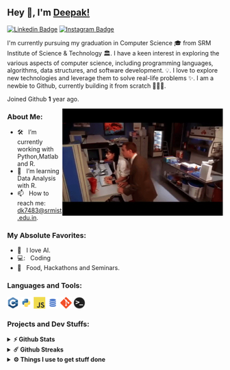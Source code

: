 ## Hey 👋, I'm [Deepak!](https://github.com/Deepak=0801/)

[![Linkedin Badge](https://img.shields.io/badge/-LinkedIn-0e76a8?style=flat-square&logo=Linkedin&logoColor=white)](https://www.linkedin.com/in/deepak-kumar-s-4ba4b0204/)
[![Instagram Badge](https://img.shields.io/badge/-Instagram-e4405f?style=flat-square&logo=Instagram&logoColor=white)](https://instagram.com/dapeek.exe/)


I'm currently pursuing my graduation in Computer Science 🎓 from SRM Institute of Science & Technology 🏛. I have a keen interest in exploring the various aspects of computer science, including programming languages, algorithms, data structures, and software development. 💡. I love to explore new technologies and leverage them to solve real-life problems ✨. I am a newbie to Github, currently building it from scratch 👨🏻‍💻.

Joined Github **1** year ago.

<img align="right" height="250" width="375" alt="" src="giphy.gif" />



### About Me:

- 🛠 &nbsp; I’m currently working with Python,Matlab and R.
- 🚀 &nbsp; I’m learning Data Analysis with R.
- 📫 &nbsp; How to reach me: dk7483@srmist.edu.in.

### My Absolute Favorites:

- :robot: &nbsp; I love AI.
- 💻: &nbsp; Coding
- 🍕 &nbsp; Food, Hackathons and Seminars.

### Languages and Tools:

<code><img height="27" src="https://raw.githubusercontent.com/github/explore/80688e429a7d4ef2fca1e82350fe8e3517d3494d/topics/cpp/cpp.png" alt="cpp"></code>
<code><img height="27" src="https://raw.githubusercontent.com/github/explore/80688e429a7d4ef2fca1e82350fe8e3517d3494d/topics/python/python.png" alt="python"></code>
<code><img height="27" src="https://raw.githubusercontent.com/github/explore/80688e429a7d4ef2fca1e82350fe8e3517d3494d/topics/javascript/javascript.png" alt="javascript"></code>
<code><img height="27" src="https://raw.githubusercontent.com/github/explore/80688e429a7d4ef2fca1e82350fe8e3517d3494d/topics/sql/sql.png" alt="sql"></code>
<code><img height="27" src="https://raw.githubusercontent.com/devicons/devicon/master/icons/git/git-original.svg" alt="git"></code>
<code><img height="27" src="https://raw.githubusercontent.com/github/explore/80688e429a7d4ef2fca1e82350fe8e3517d3494d/topics/terminal/terminal.png" alt="terminal"></code>

<!--
<code><img height="25" src="https://raw.githubusercontent.com/github/explore/80688e429a7d4ef2fca1e82350fe8e3517d3494d/topics/sass/sass.png" alt="sass"></code>
-->

### Projects and Dev Stuffs:

<details>	
  <summary><b>⚡ Github Stats</b></summary>

  <br />
  <img height="180em" src="https://github-readme-stats.vercel.app/api?username=Deepak-0801&show_icons=true&hide_border=true&&count_private=true&include_all_commits=true" />
  <img height="180em" src="https://github-readme-stats.vercel.app/api/top-langs/?username=Deepak-0801&exclude_repo=KNN-Image-Classification&show_icons=true&hide_border=true&layout=compact&langs_count=8"/>
</details>

<details>	
  <summary><b>☄️ Github Streaks</b></summary>

  <br />
  <img height="180em" src="https://github-readme-streak-stats.herokuapp.com/?user=Deepak-0801&hide_border=true" />
</details>

<details>

  <summary><b>⚙️ Things I use to get stuff done</b></summary>
  	<ul>
  	    <li><b>OS:</b> Windows 10</li>
	    <li><b>Laptop: </b> Custom PC (i5-10400F)</li>
  	    <li><b>Browser: </b> Opera GX</li>
	    <li><b>Code Editor:</b> VSCode(duh)</li>
	    <li><b>To Stay Updated:</b>9gag</li>
	    <br />
	</ul>	
</details>

#


